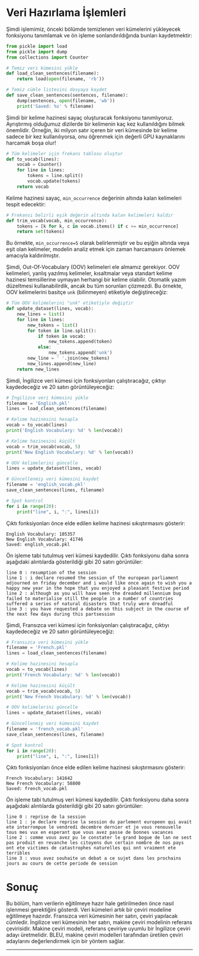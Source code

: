 # Veri Hazırlama İşlemleri
Şimdi işlemimiz, önceki bölümde temizlenen veri kümelerini yükleyecek fonksiyonu tanımlamak ve ön işleme sonlandırıldığında bunları kaydetmektir:

```python
from pickle import load
from pickle import dump
from collections import Counter

# Temiz veri kümesini yükle
def load_clean_sentences(filename):
    return load(open(filename, 'rb'))

# Temiz cümle listesini dosyaya kaydet
def save_clean_sentences(sentences, filename):
    dump(sentences, open(filename, 'wb'))
    print('Saved: %s' % filename)
```

Şimdi bir kelime hazinesi sayaç oluşturacak fonksiyonu tanımlıyoruz. Ayrıştırmış olduğumuz dizilerde bir kelimenin kaç kez kullanıldığını bilmek önemlidir. Örneğin, iki milyon satır içeren bir veri kümesinde bir kelime sadece bir kez kullanılıyorsa, onu öğrenmek için değerli GPU kaynaklarını harcamak boşa olur!

```python
# Tüm kelimeler için frekans tablosu oluştur
def to_vocab(lines):
    vocab = Counter()
    for line in lines:
        tokens = line.split()
        vocab.update(tokens)
    return vocab
```

Kelime hazinesi sayaç, `min_occurrence` değerinin altında kalan kelimeleri tespit edecektir:

```python
# Frekansı belirli eşik değerin altında kalan kelimeleri kaldır
def trim_vocab(vocab, min_occurrence):
    tokens = [k for k, c in vocab.items() if c >= min_occurrence]
    return set(tokens)
```

Bu örnekte, `min_occurrence=5` olarak belirlenmiştir ve bu eşiğin altında veya eşit olan kelimeler, modelin analiz etmek için zaman harcamasını önlemek amacıyla kaldırılmıştır.

Şimdi, Out-Of-Vocabulary (OOV) kelimeleri ele almamız gerekiyor. OOV kelimeleri, yanlış yazılmış kelimeler, kısaltmalar veya standart kelime hazinesi temsillerine uymayan herhangi bir kelime olabilir. Otomatik yazım düzeltmesi kullanabilirdik, ancak bu tüm sorunları çözmezdi. Bu örnekte, OOV kelimelerini basitçe `unk` (bilinmeyen) etiketiyle değiştireceğiz:

```python
# Tüm OOV kelimelerini "unk" etiketiyle değiştir
def update_dataset(lines, vocab):
    new_lines = list()
    for line in lines:
        new_tokens = list()
        for token in line.split():
            if token in vocab:
                new_tokens.append(token)
            else:
                new_tokens.append('unk')
        new_line = ' '.join(new_tokens)
        new_lines.append(new_line)
    return new_lines
```

Şimdi, İngilizce veri kümesi için fonksiyonları çalıştıracağız, çıktıyı kaydedeceğiz ve 20 satırı görüntüleyeceğiz:

```python
# İngilizce veri kümesini yükle
filename = 'English.pkl'
lines = load_clean_sentences(filename)

# Kelime hazinesini hesapla
vocab = to_vocab(lines)
print('English Vocabulary: %d' % len(vocab))

# Kelime hazinesini küçült
vocab = trim_vocab(vocab, 5)
print('New English Vocabulary: %d' % len(vocab))

# OOV kelimelerini güncelle
lines = update_dataset(lines, vocab)

# Güncellenmiş veri kümesini kaydet
filename = 'english_vocab.pkl'
save_clean_sentences(lines, filename)

# Spot kontrol
for i in range(20):
    print("line", i, ":", lines[i])
```

Çıktı fonksiyonları önce elde edilen kelime hazinesi sıkıştırmasını gösterir:

```
English Vocabulary: 105357
New English Vocabulary: 41746
Saved: english_vocab.pkl
```

Ön işleme tabi tutulmuş veri kümesi kaydedilir. Çıktı fonksiyonu daha sonra aşağıdaki alıntılarda gösterildiği gibi 20 satırı görüntüler:

```
line 0 : resumption of the session
line 1 : i declare resumed the session of the european parliament adjourned on friday december and i would like once again to wish you a happy new year in the hope that you enjoyed a pleasant festive period
line 2 : although as you will have seen the dreaded millennium bug failed to materialise still the people in a number of countries suffered a series of natural disasters that truly were dreadful
line 3 : you have requested a debate on this subject in the course of the next few days during this partsession
```

Şimdi, Fransızca veri kümesi için fonksiyonları çalıştıracağız, çıktıyı kaydedeceğiz ve 20 satırı görüntüleyeceğiz:

```python
# Fransızca veri kümesini yükle
filename = 'French.pkl'
lines = load_clean_sentences(filename)

# Kelime hazinesini hesapla
vocab = to_vocab(lines)
print('French Vocabulary: %d' % len(vocab))

# Kelime hazinesini küçült
vocab = trim_vocab(vocab, 5)
print('New French Vocabulary: %d' % len(vocab))

# OOV kelimelerini güncelle
lines = update_dataset(lines, vocab)

# Güncellenmiş veri kümesini kaydet
filename = 'french_vocab.pkl'
save_clean_sentences(lines, filename)

# Spot kontrol
for i in range(20):
    print("line", i, ":", lines[i])
```

Çıktı fonksiyonları önce elde edilen kelime hazinesi sıkıştırmasını gösterir:

```
French Vocabulary: 141642
New French Vocabulary: 58800
Saved: french_vocab.pkl
```

Ön işleme tabi tutulmuş veri kümesi kaydedilir. Çıktı fonksiyonu daha sonra aşağıdaki alıntılarda gösterildiği gibi 20 satırı görüntüler:

```
line 0 : reprise de la session
line 1 : je declare reprise la session du parlement europeen qui avait ete interrompue le vendredi decembre dernier et je vous renouvelle tous mes vux en esperant que vous avez passe de bonnes vacances
line 2 : comme vous avez pu le constater le grand bogue de lan ne sest pas produit en revanche les citoyens dun certain nombre de nos pays ont ete victimes de catastrophes naturelles qui ont vraiment ete terribles
line 3 : vous avez souhaite un debat a ce sujet dans les prochains jours au cours de cette periode de session
```

# Sonuç
Bu bölüm, ham verilerin eğitilmeye hazır hale getirilmeden önce nasıl işlenmesi gerektiğini gösterdi. Veri kümeleri artık bir çeviri modeline eğitilmeye hazırdır. Fransızca veri kümesinin her satırı, çeviri yapılacak cümledir. İngilizce veri kümesinin her satırı, makine çeviri modelinin referans çevirisidir. Makine çeviri modeli, referans çeviriye uyumlu bir İngilizce çeviri adayı üretmelidir. BLEU, makine çeviri modelleri tarafından üretilen çeviri adaylarını değerlendirmek için bir yöntem sağlar.

---

